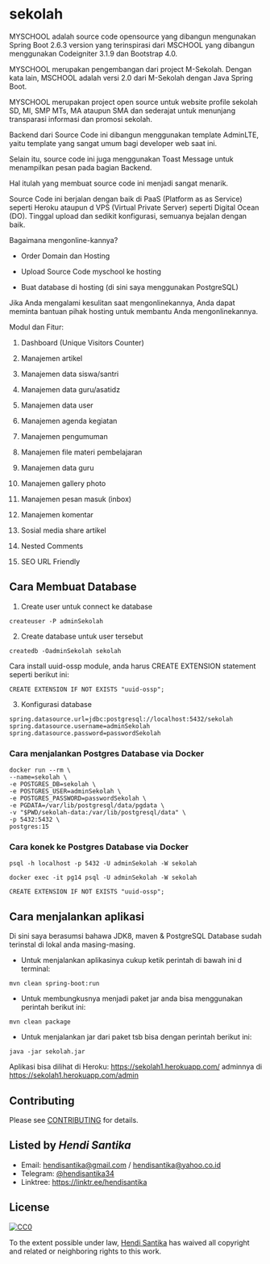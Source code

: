 # sekolah
MYSCHOOL adalah source code opensource yang dibangun mengunakan Spring Boot 2.6.3 version yang terinspirasi dari MSCHOOL
yang dibangun menggunakan Codeigniter 3.1.9 dan Bootstrap 4.0.

MYSCHOOL merupakan pengembangan dari project M-Sekolah. Dengan kata lain, MSCHOOL adalah versi 2.0 dari M-Sekolah dengan Java Spring Boot.

MYSCHOOL merupakan project open source untuk website profile sekolah SD, MI, SMP MTs, MA ataupun SMA dan sederajat untuk menunjang transparasi informasi dan promosi sekolah.

Backend dari Source Code ini dibangun menggunakan template AdminLTE, yaitu template yang sangat umum bagi developer web saat ini.

Selain itu, source code ini juga menggunakan Toast Message untuk menampilkan pesan pada bagian Backend.

Hal itulah yang membuat source code ini menjadi sangat menarik.

Source Code ini berjalan dengan baik di PaaS (Platform as as Service) seperti Heroku ataupun d VPS (Virtual Private
Server) seperti Digital Ocean (DO). Tinggal upload dan sedikit konfigurasi, semuanya bejalan dengan baik.

Bagaimana mengonline-kannya?

- Order Domain dan Hosting

- Upload Source Code myschool ke hosting

- Buat database di hosting (di sini saya menggunakan PostgreSQL)


Jika Anda mengalami kesulitan saat mengonlinekannya, Anda dapat meminta bantuan pihak hosting untuk membantu Anda mengonlinekannya.


Modul dan Fitur:

1. Dashboard (Unique Visitors Counter)

2. Manajemen artikel

3. Manajemen data siswa/santri

4. Manajemen data guru/asatidz

5. Manajemen data user

6. Manajemen agenda kegiatan

7. Manajemen pengumuman

8. Manajemen file materi pembelajaran

9. Manajemen data guru

10. Manajemen gallery photo

11. Manajemen pesan masuk (inbox)

12. Manajemen komentar

13. Sosial media share artikel

14. Nested Comments

15. SEO URL Friendly

## Cara Membuat Database
1. Create user untuk connect ke database
```
createuser -P adminSekolah
```

2. Create database untuk user tersebut
```
createdb -OadminSekolah sekolah
```
Cara install uuid-ossp module, anda harus CREATE EXTENSION statement seperti berikut ini:
```
CREATE EXTENSION IF NOT EXISTS "uuid-ossp";
```

3. Konfigurasi database

```
spring.datasource.url=jdbc:postgresql://localhost:5432/sekolah
spring.datasource.username=adminSekolah
spring.datasource.password=passwordSekolah
```

### Cara menjalankan Postgres Database via Docker

```
docker run --rm \
--name=sekolah \
-e POSTGRES_DB=sekolah \
-e POSTGRES_USER=adminSekolah \
-e POSTGRES_PASSWORD=passwordSekolah \
-e PGDATA=/var/lib/postgresql/data/pgdata \
-v "$PWD/sekolah-data:/var/lib/postgresql/data" \
-p 5432:5432 \
postgres:15
```

### Cara konek ke Postgres Database via Docker

```shell
psql -h localhost -p 5432 -U adminSekolah -W sekolah

docker exec -it pg14 psql -U adminSekolah -W sekolah

CREATE EXTENSION IF NOT EXISTS "uuid-ossp";
```

## Cara menjalankan aplikasi

Di sini saya berasumsi bahawa JDK8, maven & PostgreSQL Database sudah terinstal di lokal anda masing-masing.

* Untuk menjalankan aplikasinya cukup ketik perintah di bawah ini d terminal:

```shell
mvn clean spring-boot:run
```


* Untuk membungkusnya menjadi paket jar anda bisa menggunakan perintah berikut ini:
```
mvn clean package
```

* Untuk menjalankan jar dari paket tsb bisa dengan perintah berikut ini:
```
java -jar sekolah.jar
```
Aplikasi bisa dilihat di Heroku: https://sekolah1.herokuapp.com/ adminnya di https://sekolah1.herokuapp.com/admin

## Contributing
Please see [CONTRIBUTING](CONTRIBUTING.md) for details.

## Listed by *Hendi Santika*
- Email: hendisantika@gmail.com / hendisantika@yahoo.co.id
- Telegram: [@hendisantika34](https://t.me/hendisantika34)
- Linktree: https://linktr.ee/hendisantika

## License

[![CC0](https://i.creativecommons.org/p/zero/1.0/88x31.png)](https://creativecommons.org/publicdomain/zero/1.0/)

To the extent possible under law, [Hendi Santika](https://github.com/hendisantika) has waived all copyright and related or neighboring rights to this work.
